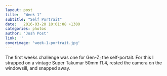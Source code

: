```yaml
---
layout: post
title:  "Week 1"
subtitle: "Self Portrait"
date:   2016-03-20 10:01:08 +1300
categories: photos
author: 'Josh Post'
link: ''
coverimage: 'week-1-portrait.jpg'
---
```


The first weeks challenge was one for Gen-Z; the self-portait. For this I strapped on a vintage Super Takumar 50mm f1.4, rested the camera on the windowsill, and snapped away.
